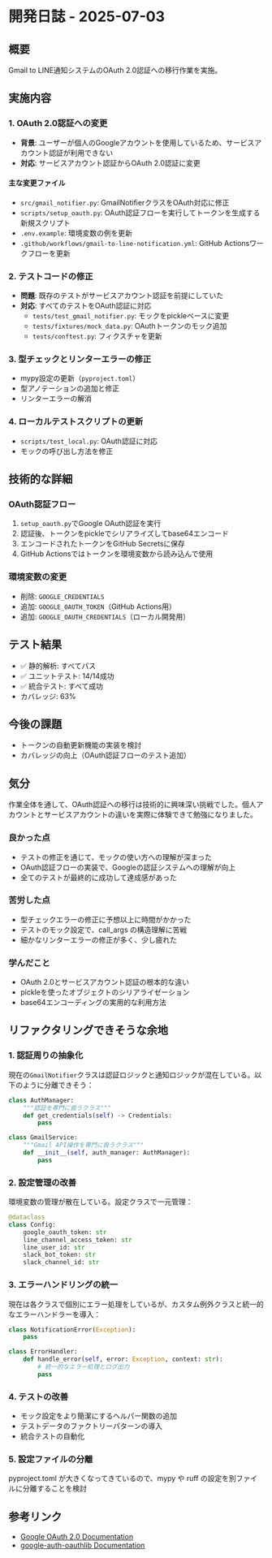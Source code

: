 # 開発日誌 - 2025-07-03

## 概要

Gmail to LINE通知システムのOAuth 2.0認証への移行作業を実施。

## 実施内容

### 1. OAuth 2.0認証への変更

- **背景**: ユーザーが個人のGoogleアカウントを使用しているため、サービスアカウント認証が利用できない
- **対応**: サービスアカウント認証からOAuth 2.0認証に変更

#### 主な変更ファイル

- `src/gmail_notifier.py`: GmailNotifierクラスをOAuth対応に修正
- `scripts/setup_oauth.py`: OAuth認証フローを実行してトークンを生成する新規スクリプト
- `.env.example`: 環境変数の例を更新
- `.github/workflows/gmail-to-line-notification.yml`: GitHub Actionsワークフローを更新

### 2. テストコードの修正

- **問題**: 既存のテストがサービスアカウント認証を前提にしていた
- **対応**: すべてのテストをOAuth認証に対応
  - `tests/test_gmail_notifier.py`: モックをpickleベースに変更
  - `tests/fixtures/mock_data.py`: OAuthトークンのモック追加
  - `tests/conftest.py`: フィクスチャを更新

### 3. 型チェックとリンターエラーの修正

- mypy設定の更新（`pyproject.toml`）
- 型アノテーションの追加と修正
- リンターエラーの解消

### 4. ローカルテストスクリプトの更新

- `scripts/test_local.py`: OAuth認証に対応
- モックの呼び出し方法を修正

## 技術的な詳細

### OAuth認証フロー

1. `setup_oauth.py`でGoogle OAuth認証を実行
2. 認証後、トークンをpickleでシリアライズしてbase64エンコード
3. エンコードされたトークンをGitHub Secretsに保存
4. GitHub Actionsではトークンを環境変数から読み込んで使用

### 環境変数の変更

- 削除: `GOOGLE_CREDENTIALS`
- 追加: `GOOGLE_OAUTH_TOKEN`（GitHub Actions用）
- 追加: `GOOGLE_OAUTH_CREDENTIALS`（ローカル開発用）

## テスト結果

- ✅ 静的解析: すべてパス
- ✅ ユニットテスト: 14/14成功
- ✅ 統合テスト: すべて成功
- カバレッジ: 63%

## 今後の課題

- トークンの自動更新機能の実装を検討
- カバレッジの向上（OAuth認証フローのテスト追加）

## 気分

作業全体を通して、OAuth認証への移行は技術的に興味深い挑戦でした。個人アカウントとサービスアカウントの違いを実際に体験できて勉強になりました。

### 良かった点

- テストの修正を通じて、モックの使い方への理解が深まった
- OAuth認証フローの実装で、Googleの認証システムへの理解が向上
- 全てのテストが最終的に成功して達成感があった

### 苦労した点

- 型チェックエラーの修正に予想以上に時間がかかった
- テストのモック設定で、call_args の構造理解に苦戦
- 細かなリンターエラーの修正が多く、少し疲れた

### 学んだこと

- OAuth 2.0とサービスアカウント認証の根本的な違い
- pickleを使ったオブジェクトのシリアライゼーション
- base64エンコーディングの実用的な利用方法

## リファクタリングできそうな余地

### 1. 認証周りの抽象化

現在の`GmailNotifier`クラスは認証ロジックと通知ロジックが混在している。以下のように分離できそう：

```python
class AuthManager:
    """認証を専門に扱うクラス"""
    def get_credentials(self) -> Credentials:
        pass

class GmailService:
    """Gmail API操作を専門に扱うクラス"""
    def __init__(self, auth_manager: AuthManager):
        pass
```

### 2. 設定管理の改善

環境変数の管理が散在している。設定クラスで一元管理：

```python
@dataclass
class Config:
    google_oauth_token: str
    line_channel_access_token: str
    line_user_id: str
    slack_bot_token: str
    slack_channel_id: str
```

### 3. エラーハンドリングの統一

現在は各クラスで個別にエラー処理をしているが、カスタム例外クラスと統一的なエラーハンドラーを導入：

```python
class NotificationError(Exception):
    pass

class ErrorHandler:
    def handle_error(self, error: Exception, context: str):
        # 統一的なエラー処理とログ出力
        pass
```

### 4. テストの改善

- モック設定をより簡潔にするヘルパー関数の追加
- テストデータのファクトリーパターンの導入
- 統合テストの自動化

### 5. 設定ファイルの分離

pyproject.toml が大きくなってきているので、mypy や ruff の設定を別ファイルに分離することを検討

## 参考リンク

- [Google OAuth 2.0 Documentation](https://developers.google.com/identity/protocols/oauth2)
- [google-auth-oauthlib Documentation](https://google-auth-oauthlib.readthedocs.io/)
